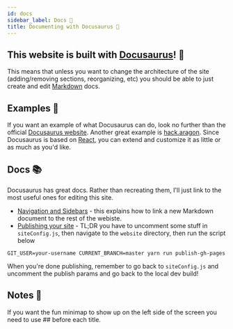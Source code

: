 ```yaml
---
id: docs 
sidebar_label: Docs 🦕  
title: Documenting with Docusaurus 🦕
---
```


## This website is built with [Docusaurus](https://docusaurus.io)! 🦕

This means that unless you want to change the architecture of the site (adding/removing sections, reorganizing, etc) you should be able to just create and edit [Markdown](https://guides.github.com/features/mastering-markdown/) docs. 

## Examples 👀

If you want an example of what Docusaurus can do, look no further than the official [Docusaurus website](https://docusaurus.io/). Another great example is [hack.aragon](https://hack.aragon.org/). Since Docusaurus is based on [React](https://reactjs.org), you can extend and customize it as little or as much as you'd like. 

## Docs 📚

Docusaurus has great docs. Rather than recreating them, I'll just link to the most useful ones for editing this site.
- [Navigation and Sidebars](https://docusaurus.io/docs/en/navigation) - this explains how to link a new Markdown document to the rest of the webiste.
- [Publishing your site](https://docusaurus.io/docs/en/publishing) - TL;DR you have to uncomment some stuff in `siteConfig.js`, then navigate to the `website` directory, then run the script below

`GIT_USER=your-username CURRENT_BRANCH=master yarn run publish-gh-pages`

When you're done publishing, remember to go back to `siteConfig.js` and uncomment the publish params and go back to the local dev build!

## Notes 📝

If you want the fun minimap to show up on the left side of the screen you need to use \#\# before each title.







